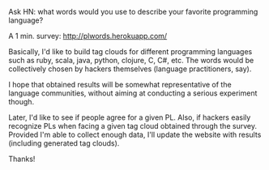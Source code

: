Ask HN: what words would you use to describe your favorite programming language?

A 1 min. survey: http://plwords.herokuapp.com/

Basically, I'd like to build tag clouds for different programming languages such as ruby, scala, java, python, clojure, C, C#, etc. The words would be collectively chosen by hackers themselves (language practitioners, say). 

I hope that obtained results will be somewhat representative of the language communities, without aiming at conducting a serious experiment though.

Later, I'd like to see if people agree for a given PL. Also, if hackers easily recognize PLs when facing a given tag cloud obtained through the survey. Provided I'm able to collect enough data, I'll update the website with results (including generated tag clouds).

Thanks!